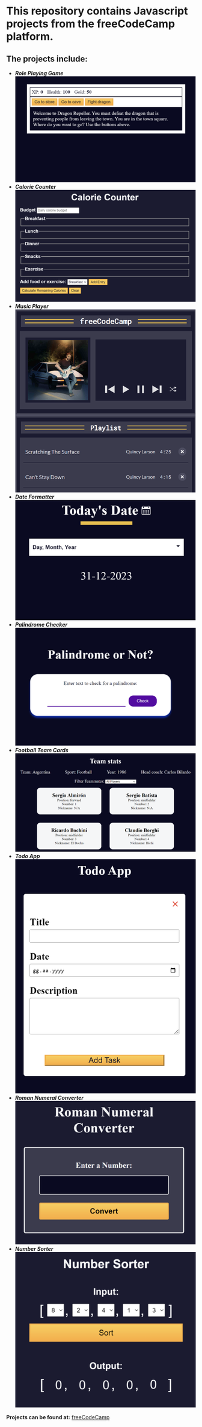 # This repository contains Javascript projects from the freeCodeCamp platform.

## The projects include:

- **_Role Playing Game_**
  ![Role Playing Game](images/role-playing-game.png)
- **_Calorie Counter_**
  ![Calorie Counter](images/calorie-counter.png)
- **_Music Player_**
  ![Music Player](images/music-player.png)
- **_Date Formatter_**
  ![Date Formatter](images/date-formatter.png)
- **_Palindrome Checker_**
  ![Palindrome Checker](images/palindrome.png)
- **_Football Team Cards_**
  ![Football Team Cards](images/football-team-cards.png)
- **_Todo App_**
  ![Todo App](images/todo-app.png)
- **_Roman Numeral Converter_**
  ![Roman Numeral Converter](images/roman-numeral-converter.png)
- **_Number Sorter_**
  ![Number Sorter](images/number-sorter.png)

**Projects can be found at:** [freeCodeCamp](https://www.freecodecamp.org/learn/javascript-algorithms-and-data-structures-v8/)

